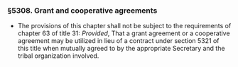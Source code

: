 ### §5308. Grant and cooperative agreements
* The provisions of this chapter shall not be subject to the requirements of chapter 63 of title 31: _Provided_, That a grant agreement or a cooperative agreement may be utilized in lieu of a contract under section 5321 of this title when mutually agreed to by the appropriate Secretary and the tribal organization involved.